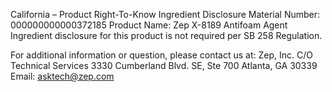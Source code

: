  
 
 
California – Product Right-To-Know Ingredient Disclosure 
Material Number: 000000000000372185 
Product Name: Zep X-8189 Antifoam Agent 
Ingredient disclosure for this product is not required per SB 258 Regulation. 
 
For additional information or question, please contact us at: 
Zep, Inc. 
C/O Technical Services 
3330 Cumberland Blvd. SE, Ste 700 
Atlanta, GA 30339 
Email: asktech@zep.com 
 
 
 
 
